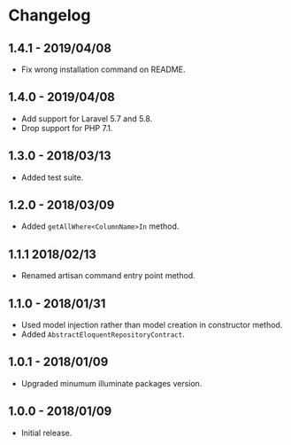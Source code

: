# Changelog

## 1.4.1 - 2019/04/08
- Fix wrong installation command on README.

## 1.4.0 - 2019/04/08
- Add support for Laravel 5.7 and 5.8.
- Drop support for PHP 7.1.

## 1.3.0 - 2018/03/13
- Added test suite.

## 1.2.0 - 2018/03/09
- Added ```getAllWhere<ColumnName>In``` method.

## 1.1.1 2018/02/13
- Renamed artisan command entry point method.

## 1.1.0 - 2018/01/31
- Used model injection rather than model creation in constructor method.
- Added ```AbstractEloquentRepositoryContract```.

## 1.0.1 - 2018/01/09
- Upgraded minumum illuminate packages version.

## 1.0.0 - 2018/01/09
- Initial release.